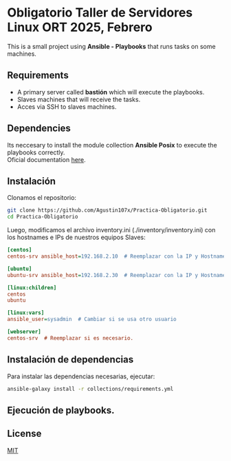 #  Obligatorio Taller de Servidores Linux ORT 2025, Febrero

This is a small project using **Ansible - Playbooks** that runs tasks on some machines.

## Requirements

- A primary server called **bastión** which will execute the playbooks.
- Slaves machines that will receive the tasks.
- Acces via SSH to slaves machines. 

## Dependencies

Its neccesary to install the module collection **Ansible Posix** to execute the playbooks correctly.    
Oficial documentation [here](https://docs.ansible.com/ansible/latest/collections/ansible/posix/index.html).

## Instalación

Clonamos el repositorio:

```bash
git clone https://github.com/Agustin107x/Practica-Obligatorio.git
cd Practica-Obligatorio
```
Luego, modificamos el archivo inventory.ini (./inventory/inventory.ini) con los hostnames e IPs de nuestros equipos Slaves:

```ini
[centos]
centos-srv ansible_host=192.168.2.10  # Reemplazar con la IP y Hostname real

[ubuntu]
ubuntu-srv ansible_host=192.168.2.30  # Reemplazar con la IP y Hostname real

[linux:children]
centos
ubuntu

[linux:vars]
ansible_user=sysadmin  # Cambiar si se usa otro usuario

[webserver]
centos-srv  # Reemplazar si es necesario.
```

## Instalación de dependencias
Para instalar las dependencias necesarias, ejecutar:

```bash
ansible-galaxy install -r collections/requirements.yml
```

## Ejecución de playbooks.

## License

[MIT](https://choosealicense.com/licenses/mit/)
